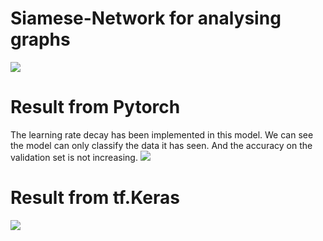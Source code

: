 # Siamese-Network for analysing graphs

![](https://cloud.githubusercontent.com/assets/9861437/20479493/6ea8ad12-b004-11e6-89e4-53d4d354d32e.png)

# Result from Pytorch
The learning rate decay has been implemented in this model.
We can see the model can only classify the data it has seen. And the accuracy on the validation set is not increasing.
![](https://github.com/mike820808/P700/blob/master/Pytorch_Results/FullDataOnlyLSTM1lr0.0001Decay.png)




# Result from tf.Keras

![](https://github.com/mike820808/P700/blob/master/Keras_Results/FullDataOnlyLSTM1lr0.0001.png)
